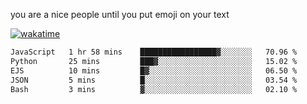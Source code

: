 you are a nice people until you put emoji on your text

[![wakatime](https://wakatime.com/badge/user/87646243-158a-4241-a3cb-668e1fa2dbb8.svg)](https://wakatime.com/@87646243-158a-4241-a3cb-668e1fa2dbb8)
<!--START_SECTION:waka-->

```txt
JavaScript   1 hr 58 mins    █████████████████▓░░░░░░░   70.96 %
Python       25 mins         ███▓░░░░░░░░░░░░░░░░░░░░░   15.02 %
EJS          10 mins         █▓░░░░░░░░░░░░░░░░░░░░░░░   06.50 %
JSON         5 mins          █░░░░░░░░░░░░░░░░░░░░░░░░   03.54 %
Bash         3 mins          ▓░░░░░░░░░░░░░░░░░░░░░░░░   02.10 %
```

<!--END_SECTION:waka-->
